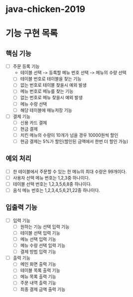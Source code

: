 # java-chicken-2019
# 기능 구현 목록

## 핵심 기능
- [ ] 주문 등록 기능
  - 테이블 선택 -> 등록할 메뉴 번호 선택 -> 메뉴의 수량 선택
  - [ ] 테이블 번호로 테이블을 찾는 기능
  - [ ] 없는 번호로 테이블 찾을시 예외 발생
  - [ ] 메뉴 번호로 메뉴를 찾는 기능
  - [ ] 없는 번호로 메뉴 찾을시 예외 발생
  - [ ] 메뉴 수량 선택
  - [ ] 해당 테이블에 매뉴저장 기능
- [ ] 결제 기능
  - [ ] 신용 카드 결제
  - [ ] 현금 결제
  - [ ] 치킨 메뉴의 수량이 10개가 넘을 경우 10000원씩 할인
  - [ ] 현금 결제는 5%가 할인(할인된 금액에서 한번 더 할인 가능)

## 예외 처리
- [ ] 한 테이블에서 주문할 수 있는 한 메뉴의 최대 수량은 99개이다.
- [ ] 사용자 선택 메뉴 번호는 1,2,3중 하나이다.
- [ ] 테이블 선택 번호는 1,2,3,5,6,8중 하나이다.
- [ ] 음식 메뉴 번호는 1,2,3,4,5,6,21,22중 하나이다.

## 입출력 기능
- [ ] 입력 기능
  - [ ] 원하는 기능 선택 입력 기능
  - [ ] 테이블 선택 입력 기능
  - [ ] 메뉴 선택 입력 기능
  - [ ] 메뉴 수량 선택 입력 기능
  - [ ] 결제 방법 입력 기능
- [ ] 출력 기능
  - [ ] 메인 화면 출력 기능 
  - [ ] 테이블 목록 출력 기능
  - [ ] 메뉴 목록 출력 기능
  - [ ] 주문 내역 출력 기능
  - [ ] 최종 결제 금액 출력 기능